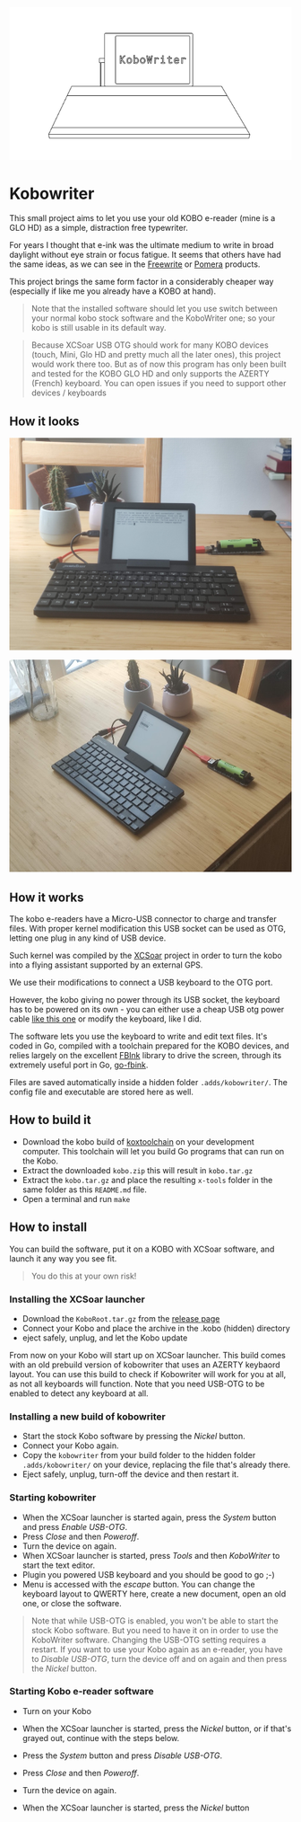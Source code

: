 <p align="center">
  <img src="assets/kobowriter.png" />
</p>

# Kobowriter

This small project aims to let you use your old KOBO e-reader (mine is a GLO HD) as a simple, distraction free typewriter.

For years I thought that e-ink was the ultimate medium to write in broad daylight without eye strain or focus fatigue. It seems that others have had the same ideas, as we can see in the [Freewrite](https://getfreewrite.com/) or [Pomera](https://www.kickstarter.com/projects/2132003782/pomera-pocket-typewriter-with-e-ink?ref=category_newest&amp;ref=discovery) products.

This project brings the same form factor in a considerably cheaper way (especially if like me you already have a KOBO at hand).

> Note that the installed software should let you use switch between your normal kobo stock software and the KoboWriter one; so your kobo is still usable in its default way.

> Because XCSoar USB OTG should work for many KOBO devices (touch, Mini, Glo HD and pretty much all the later ones), this project would work there too. But as of now this program has only been built and tested for the KOBO GLO HD and only supports the AZERTY (French) keyboard. You can open issues if you need to support other devices / keyboards

## How it looks

![From face](assets/face.jpg)

![From side](assets/side.jpg)

## How it works

The kobo e-readers have a Micro-USB connector to charge and transfer files. With proper kernel modification this USB socket can be used as OTG, letting one plug in any kind of USB device.

Such kernel was compiled by the [XCSoar](https://github.com/XCSoar/XCSoar) project in order to turn the kobo into a flying assistant supported by an external GPS.

We use their modifications to connect a USB keyboard to the OTG port.

However, the kobo giving no power through its USB socket, the keyboard has to be powered on its own - you can either use a cheap USB otg power cable [like this one](https://www.amazon.com/AuviPal-Micro-USB-Cable-Power/dp/B07FY9Z9GD/ref=sr_1_3?crid=13TQ5BP3TUJT5&dchild=1&keywords=powered+usb+otg&qid=1630094365&sprefix=powered+%2Caps%2C536&sr=8-3) or modify the keyboard, like I did.

The software lets you use the keyboard to write and edit text files. It's coded in Go, compiled with a toolchain prepared for the KOBO devices, and relies largely on the excellent [FBInk](https://github.com/NiLuJe/FBInk) library to drive the screen, through its extremely useful port in Go, [go-fbink](https://github.com/shermp/go-fbink-v2).

Files are saved automatically inside a hidden folder `.adds/kobowriter/`. The config file and executable are stored here as well.

## How to build it

- Download the kobo build of [koxtoolchain](https://github.com/koreader/koxtoolchain/releases/tag/2021.12) on your development computer. This toolchain will let you build Go programs that can run on the Kobo.
- Extract the downloaded `kobo.zip` this will result in `kobo.tar.gz`
- Extract the `kobo.tar.gz` and place the resulting `x-tools` folder in the same folder as this `README.md` file.
- Open a terminal and run `make`

## How to install

You can build the software, put it on a KOBO with XCSoar software, and launch it any way you see fit.

> You do this at your own risk!

### Installing the XCSoar launcher

- Download the `KoboRoot.tar.gz` from the [release page](https://github.com/olup/kobowriter/releases/tag/v0.0.1)
- Connect your Kobo and place the archive in the .kobo (hidden) directory
- eject safely, unplug, and let the Kobo update
  
From now on your Kobo will start up on XCSoar launcher. This build comes with an old prebuild version of kobowriter that uses an AZERTY keybaord layout. You can use this build to check if Kobowriter will work for you at all, as not all keyboards will function. Note that you need USB-OTG to be enabled to detect any keyboard at all.

### Installing a new build of kobowriter

- Start the stock Kobo software by pressing the *Nickel* button.
- Connect your Kobo again.
- Copy the `kobowriter` from your build folder to the hidden folder `.adds/kobowriter/` on your device, replacing the file that's already there.
- Eject safely, unplug, turn-off the device and then restart it.

### Starting kobowriter

- When the XCSoar launcher is started again, press the *System* button and press *Enable USB-OTG*.
- Press *Close* and then *Poweroff*.
- Turn the device on again.
- When XCSoar launcher is started, press *Tools* and then *KoboWriter* to start the text editor.
- Plugin you powered USB keyboard and you should be good to go ;-)
- Menu is accessed with the *escape* button. You can change the keyboard layout to QWERTY here, create a new document, open an old one, or close the software.

> Note that while USB-OTG is enabled, you won't be able to start the stock Kobo software. But you need to have it on in order to use the KoboWriter software. Changing the USB-OTG setting requires a restart. If you want to use your Kobo again as an e-reader, you have to *Disable USB-OTG*, turn the device off and on again and then press the *Nickel* button.

### Starting Kobo e-reader software
- Turn on your Kobo
- When the XCSoar launcher is started, press the *Nickel* button, or if that's grayed out, continue with the steps below.

- Press the *System* button and press *Disable USB-OTG*.
- Press *Close* and then *Poweroff*.
- Turn the device on again.
- When the XCSoar launcher is started, press the *Nickel* button

